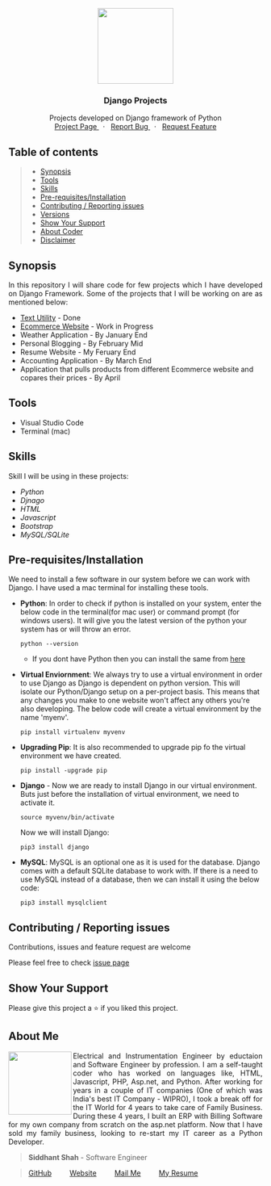 
<p align="center">
    <img src="https://user-images.githubusercontent.com/59141234/71919259-3fa1ef80-31aa-11ea-9679-4dc9a3f2836b.png" height="150px" />
</p>
<h3 align="center">
    Django Projects
</h3>
<p align="center">
    Projects developed on Django framework of Python
    <br />
    <a href="https://github.com/siddhantshah1986/Django-Projects">
        Project Page
    </a>
    &nbsp;&nbsp;·&nbsp;&nbsp;
    <a href="https://github.com/siddhantshah1986/Django-Projects/issues">
        Report Bug
    </a>
    &nbsp;&nbsp;·&nbsp;&nbsp;
    <a href="https://github.com/siddhantshah1986/Django-Projects/issues">
        Request Feature
    </a>
</p>

<!-- Table of Content -->
## Table of contents

> * [Synopsis](#synopsis)
> * [Tools](#tools)
> * [Skills](#skills)
> * [Pre-requisites/Installation](#Pre-requisites/Installation)
> * [Contributing / Reporting issues](#contributing--reporting-issues) 
> * [Versions](#Versions)
> * [Show Your Support](#Show-Your-Support)
> * [About Coder](#about-me)
> * [Disclaimer](#Disclaimer)

<!-- Synopsis -->
## Synopsis
<p align="justify">
In this repository I will share code for few projects which I have developed on Django Framework. Some of the projects that I will be working on are as mentioned below:
</p>

- [Text Utility](https://github.com/siddhantshah1986/Django-Projects/tree/master/Text_Utilities) - Done
- [Ecommerce Website](https://github.com/siddhantshah1986/Django-Projects/tree/master/Ecommerce%20Website) - Work in Progress
- Weather Application - By January End
- Personal Blogging - By February Mid
- Resume Website - My Feruary End
- Accounting Application - By March End
- Application that pulls products from different Ecommerce website and copares their prices - By April

<!-- Tools I have used for this project -->
## Tools
* Visual Studio Code
* Terminal (mac)

<!-- Skill that will be required -->
## Skills
Skill I will be using in these projects:
- *Python*
- *Djnago*
- *HTML*
- *Javascript*
- *Bootstrap*
- *MySQL/SQLite*

<!-- Pre-requisites and installation required before working on this project -->
## Pre-requisites/Installation
We need to install a few software in our system before we can work with Django. I have used a mac terminal for installing these tools.

- **Python**: In order to check if python is installed on your system, enter the below code in the terminal(for mac user) or command prompt (for windows users). It will give you the latest version of the python your system has or will throw an error.

    `python --version`

    - If you dont have Python then you can install the same from [here]("https://www.python.org/downloads/" "")

- **Virtual Enviornment**: We always try to use a virtual environment in order to use Django as Django is dependent on python version. This will isolate our Python/Django setup on a per-project basis. This means that any changes you make to one website won't affect any others you're also developing. The below code will create a virtual environment by the name 'myenv'.

    `pip install virtualenv myvenv`

- **Upgrading Pip**: It is also recommended to upgrade pip fo the virtual environment we have created.
    
    `pip install -upgrade pip`

- **Django** - Now we are ready to install Django in our virtual environment. Buts just before the installation of virtual environment, we need to activate it. 

    `source myvenv/bin/activate`

    Now we will install Django:

    `pip3 install django`

- **MySQL**: MySQL is an optional one as it is used for the database. Django comes with a default SQLite database to work with. If there is a need to use MySQL instead of a database, then we can install it using the below code:

    `pip3 install mysqlclient`

<!-- Asking for Contributions and Issues -->
## Contributing / Reporting issues

Contributions, issues and feature request are welcome

Please feel free to check [issue page](https://github.com/siddhantshah1986/Python-Basics/issues)

<!-- Asking for Supports -->
## Show Your Support

Please give this project a :star: if you liked this project.

<!-- Displaying message about me -->
## About Me

<img align="left" src="https://user-images.githubusercontent.com/59141234/71932585-18f1b200-31c6-11ea-9e2a-50bce063de57.png" width="125px">

<p align="justify">
    Electrical and Instrumentation Engineer by eductaion and Software Engineer by profession. I am a self-taught coder who has worked on languages like, HTML, Javascript, PHP, Asp.net, and Python. After working for years in a couple of IT companies (One of which was India's best IT Company - WIPRO), I took a break off for the IT World for 4 years to take care of Family Business. During these 4 years, I built an ERP with Billing Software for my own company from scratch on the asp.net platform. Now that I have sold my family business, looking to re-start my IT career as a Python Developer.
</p>

> **Siddhant Shah** - Software Engineer

>[GitHub](https://gist.github.com/siddhantshah1986 "Siddhant Git Hub")
&emsp;&emsp;
[Website](https://gist.github.com/siddhantshah1986 "Siddhant Website")
&emsp;&emsp;
[Mail Me](mailto:siddhant.shah.1986@gmail.com "siddhant.shah.1986@gmail.com")
&emsp;&emsp;
[My Resume](mailto:siddhant.shah.1986@gmail.com "siddhant.shah.1986@gmail.com")
